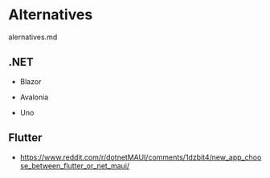 # Alternatives

alernatives.md


## .NET

*   Blazor

*   Avalonia

*   Uno

## Flutter

*   https://www.reddit.com/r/dotnetMAUI/comments/1dzbit4/new_app_choose_between_flutter_or_net_maui/
